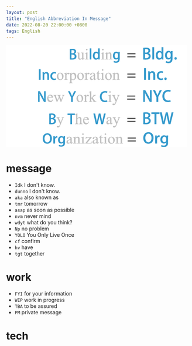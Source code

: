 ```yaml
---
layout: post
title: "English Abbreviation In Message"
date: 2022-08-20 22:00:00 +0800
tags: English
---
```


![BBC](/assets/images/2022-08-20-English_Abbreviation_1.png)

# message

- `Idk` I don't know.
- `dunno` I don't know.
- `aka` also known as
- `tmr` tomorrow
- `asap` as soon as possible
- `nvm` never mind
- `wdyt` what do you think?
- `Np` no problem
- `YOLO` You Only Live Once
- `cf` confirm
- `hv` have
- `tgt` together

# work

- `FYI` for your information
- `WIP` work in progress
- `TBA` to be assured
- `PM` private message

# tech
